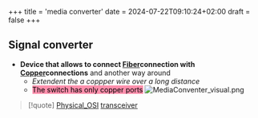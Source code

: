 +++
title = 'media converter'
date = 2024-07-22T09:10:24+02:00
draft = false
+++

## Signal converter 
- **Device that allows to connect [Fiber](/obisdian_ntoes/notes_obsidian/ZPythonref/DjangoFramework/Network+/Phisicall/Fiber.md)connection with [Copper](/obisdian_ntoes/notes_obsidian/ZPythonref/DjangoFramework/Network+/Phisicall/Copper.md)connections** and another way around 
	- *Extendent the a coppper wire over a long distance*
	- <mark style="background: #FF5582A6;">The switch has only copper ports</mark> 
![MediaConventer_visual.png](/MediaConventer_visual.png)



>[!quote] [Physical_OSI](/obisdian_ntoes/notes_obsidian/ZPythonref/DjangoFramework/Network+/Ref_OSI/Physical_OSI.md) [transceiver](/obisdian_ntoes/notes_obsidian/ZPythonref/DjangoFramework/Network+/Phisicall/transceiver.md)